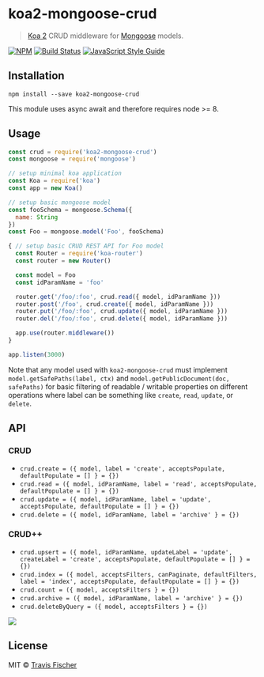 # koa2-mongoose-crud

> [Koa 2](http://koajs.com/) CRUD middleware for [Mongoose](http://mongoosejs.com/) models.

[![NPM](https://img.shields.io/npm/v/koa2-mongoose-crud.svg)](https://www.npmjs.com/package/koa2-mongoose-crud) [![Build Status](https://travis-ci.org/transitive-bullshit/koa2-mongoose-crud.svg?branch=master)](https://travis-ci.org/transitive-bullshit/koa2-mongoose-crud) [![JavaScript Style Guide](https://img.shields.io/badge/code_style-standard-brightgreen.svg)](https://standardjs.com)

## Installation

```
npm install --save koa2-mongoose-crud
```

This module uses async await and therefore requires node >= 8.

## Usage

```js
const crud = require('koa2-mongoose-crud')
const mongoose = require('mongoose')

// setup minimal koa application
const Koa = require('koa')
const app = new Koa()

// setup basic mongoose model
const fooSchema = mongoose.Schema({
  name: String
})
const Foo = mongoose.model('Foo', fooSchema)

{ // setup basic CRUD REST API for Foo model
  const Router = require('koa-router')
  const router = new Router()

  const model = Foo
  const idParamName = 'foo'

  router.get('/foo/:foo', crud.read({ model, idParamName }))
  router.post('/foo', crud.create({ model, idParamName }))
  router.put('/foo/:foo', crud.update({ model, idParamName }))
  router.del('/foo/:foo', crud.delete({ model, idParamName }))

  app.use(router.middleware())
}

app.listen(3000)
```

Note that any model used with `koa2-mongoose-crud` must implement `model.getSafePaths(label, ctx)` and `model.getPublicDocument(doc, safePaths)` for basic filtering of readable / writable properties on different operations where label can be something like `create`, `read`, `update`, or `delete`.

## API

### CRUD

* `crud.create = ({ model, label = 'create', acceptsPopulate, defaultPopulate = [] } = {})`
* `crud.read = ({ model, idParamName, label = 'read', acceptsPopulate, defaultPopulate = [] } = {})`
* `crud.update = ({ model, idParamName, label = 'update', acceptsPopulate, defaultPopulate = [] } = {})`
* `crud.delete = ({ model, idParamName, label = 'archive' } = {})`

### CRUD++

* `crud.upsert = ({ model, idParamName, updateLabel = 'update', createLabel = 'create', acceptsPopulate, defaultPopulate = [] } = {})`
* `crud.index = ({ model, acceptsFilters, canPaginate, defaultFilters, label = 'index', acceptsPopulate, defaultPopulate = [] } = {})`
* `crud.count = ({ model, acceptsFilters } = {})`
* `crud.archive = ({ model, idParamName, label = 'archive' } = {})`
* `crud.deleteByQuery = ({ model, acceptsFilters } = {})`

![](https://media.giphy.com/media/l3V0mgFspVuDAJK9y/giphy.gif)

## License

MIT © [Travis Fischer](https://github.com/transitive-bullshit)
